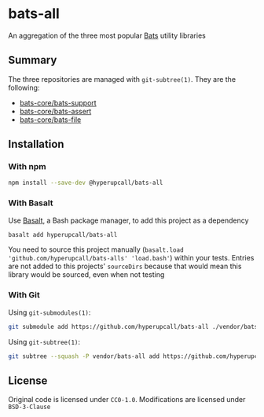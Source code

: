 # bats-all

An aggregation of the three most popular [Bats](https://github.com/bats-core/bats-core) utility libraries

## Summary

The three repositories are managed with `git-subtree(1)`. They are the following:

- [bats-core/bats-support](https://github.com/bats-core/bats-support)
- [bats-core/bats-assert](https://github.com/bats-core/bats-assert)
- [bats-core/bats-file](https://github.com/bats-core/bats-file)

## Installation

### With npm

```sh
npm install --save-dev @hyperupcall/bats-all
```

### With Basalt

Use [Basalt](https://github.com/hyperupcall/basalt), a Bash package manager, to add this project as a dependency

```sh
basalt add hyperupcall/bats-all
```

You need to source this project manually (`basalt.load 'github.com/hyperupcall/bats-alls' 'load.bash'`) within your tests. Entries are not added to this projects' `sourceDirs` because that would mean this library would be sourced, even when not testing

### With Git

Using `git-submodules(1)`:

```sh
git submodule add https://github.com/hyperupcall/bats-all ./vendor/bats-all
```

Using `git-subtree(1)`:

```sh
git subtree --squash -P vendor/bats-all add https://github.com/hyperupcall/bats-all HEAD
```

## License

Original code is licensed under `CC0-1.0`. Modifications are licensed under `BSD-3-Clause`
